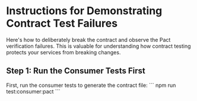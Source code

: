 # Instructions for Demonstrating Contract Test Failures
Here's how to deliberately break the contract and observe the Pact verification failures. This is valuable for understanding how contract testing protects your services from breaking changes.

<h2>Step 1: Run the Consumer Tests First</h2>
First, run the consumer tests to generate the contract file:
```
  npm run test:consumer:pact
```